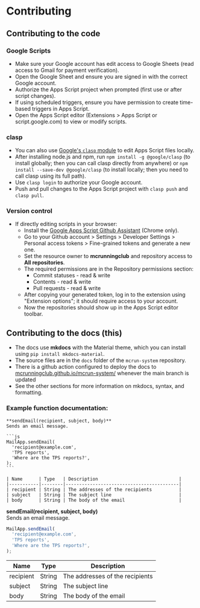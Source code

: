 # Contributing 

## Contributing to the code

### Google Scripts
- Make sure your Google account has edit access to Google Sheets (read access
        to Gmail for payment verification).
- Open the Google Sheet and ensure you are signed in with the correct Google account.
- Authorize the Apps Script project when prompted (first use or after script changes).
- If using scheduled triggers, ensure you have permission to create time-based triggers in Apps Script.
- Open the Apps Script editor (Extensions > Apps Script or script.google.com) to view or modify scripts.

### clasp
- You can also use [Google's `clasp` module](https://github.com/google/clasp) to edit Apps Script files locally.
- After installing node.js and npm, run `npm install -g @google/clasp` (to
        install globally; then you can call clasp directly from anywhere) or
`npm install --save-dev @google/clasp` (to install locally; then you need to
        call clasp using its full path).
- Use `clasp login` to authorize your Google account.
- Push and pull changes to the Apps Script project with `clasp push` and
`clasp pull`.


### Version control
- If directly editing scripts in your browser:
    - Install the [Google Apps Script Github
Assistant](https://chromewebstore.google.com/detail/google-apps-script-github/lfjcgcmkmjjlieihflfhjopckgpelofo?hl=en&pli=1) (Chrome only).
    - Go to your Github account > Settings > Developer Settings > Personal
    access tokens > Fine-grained tokens and generate a new one.
    - Set the resource owner to **mcrunningclub** and repository access to
    **All repositories**.
    - The required permissions are in the Repository permissions section:
        - Commit statuses - read & write
        - Contents - read & write
        - Pull requests - read & write
    - After copying your generated token, log in to the extension using
    "Extension options"; it should require access to your account.
    - Now the repositories should show up in the Apps Script editor toolbar.


## Contributing to the docs (this)
- The docs use **mkdocs** with the Material theme, which you can install using
`pip install mkdocs-material`.
- The source files are in the `docs` folder of the `mcrun-system` repository.
- There is a github action configured to deploy the docs to
[mcrunningclub.github.io/mcrun-system/](https://mcrunningclub.github.io/mcrun-system/) whenever the main branch is
updated
- See the other sections for more information on mkdocs, syntax, and
formatting.

### Example function documentation:

	**sendEmail(recipient, subject, body)**  
	Sends an email message.

	```js
	MailApp.sendEmail(
	  'recipient@example.com',
	  'TPS reports',
	  'Where are the TPS reports?',
	);
	```

	| Name      | Type   | Description                              |
	|-----------|--------|------------------------------------------|
	| recipient | String | The addresses of the recipients          |
	| subject   | String | The subject line                         |
	| body      | String | The body of the email                    |



**sendEmail(recipient, subject, body)**  
Sends an email message.

```js
MailApp.sendEmail(
  'recipient@example.com',
  'TPS reports',
  'Where are the TPS reports?',
);
```

| Name      | Type   | Description                              |
|-----------|--------|------------------------------------------|
| recipient | String | The addresses of the recipients          |
| subject   | String | The subject line                         |
| body      | String | The body of the email                    |
